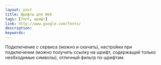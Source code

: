 ```yaml
---
layout: post
title: Шрифты для Web
tags: [font, шрифт]
link: http://www.google.com/fonts/
description:
keywords:
---
```


<p>Подключение с сервиса (можно и скачать), настройки при подключении (можно получить ссылку на шрифт, содержащий только необходимые символы), отличный фильтр по шрифтам.</p>
